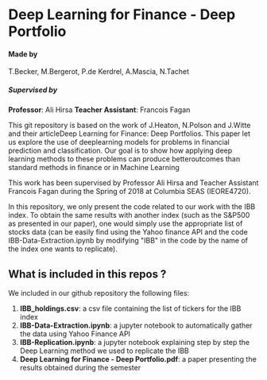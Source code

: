# Deep Learning for Finance - Deep Portfolio

#### Made by 
T.Becker, M.Bergerot, P.de Kerdrel, A.Mascia, N.Tachet
##### Supervised by 
**Professor**:  Ali Hirsa
**Teacher Assistant**:  Francois Fagan

This git repository is based on the work of J.Heaton, N.Polson and J.Witte and their articleDeep Learning for Finance: Deep Portfolios.  This paper let us explore the use of deeplearning  models  for  problems  in  financial  prediction  and  classification.   Our  goal  is to  show  how  applying  deep  learning  methods  to  these  problems  can  produce  betteroutcomes than standard methods in finance or in Machine Learning

This work has been supervised by Professor Ali Hirsa and Teacher Assistant Francois Fagan during the Spring of 2018 at Columbia SEAS (IEORE4720).

In this repository, we only present the code related to our work with the IBB index. To obtain the same results with another index (such as the S&P500 as presented in our paper), one would simply use the appropriate list of stocks data (can be easily find using the Yahoo finance API and the code IBB-Data-Extraction.ipynb by modifying "IBB" in the code by the name of the index one wants to replicate).

## What is included in this repos ?
We included in our github repository the following files:
1. **IBB_holdings.csv**: a csv file containing the list of tickers for the IBB index
2. **IBB-Data-Extraction.ipynb**: a jupyter notebook to automatically gather the data using Yahoo Finance API
3. **IBB-Replication.ipynb**: a jupyter notebook explaining step by step the Deep Learning method we used to replicate the IBB
4. **Deep Learning for Finance - Deep Portfolio.pdf**: a paper presenting the results obtained during the semester

